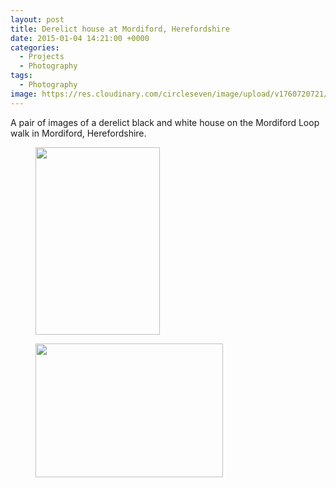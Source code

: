 ```yaml
---
layout: post
title: Derelict house at Mordiford, Herefordshire
date: 2015-01-04 14:21:00 +0000
categories:
  - Projects
  - Photography
tags:
  - Photography
image: https://res.cloudinary.com/circleseven/image/upload/v1760720721/dsc_0025_16178123268_o.jpg
---
```

A pair of images of a derelict black and white house on the Mordiford Loop walk in Mordiford, Herefordshire.

<div class="gallery">

<figure><a href="https://res.cloudinary.com/circleseven/image/upload/q_auto,f_auto/dsc_0026_16339765756_o"><img src="https://res.cloudinary.com/circleseven/image/upload/q_auto,f_auto/dsc_0026_16339765756_o" width="199" height="300" alt="" loading="lazy"></a></figure>
<figure><a href="https://res.cloudinary.com/circleseven/image/upload/q_auto,f_auto/dsc_0025_16178123268_o"><img src="https://res.cloudinary.com/circleseven/image/upload/q_auto,f_auto/dsc_0025_16178123268_o" width="300" height="214" alt="" loading="lazy"></a></figure>

</div>
